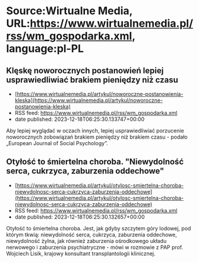 # Source:Wirtualne Media, URL:https://www.wirtualnemedia.pl/rss/wm_gospodarka.xml, language:pl-PL

## Klęskę noworocznych postanowień lepiej usprawiedliwiać brakiem pieniędzy niż czasu
 - [https://www.wirtualnemedia.pl/artykul/noworoczne-postanowienia-kleska](https://www.wirtualnemedia.pl/artykul/noworoczne-postanowienia-kleska)
 - RSS feed: https://www.wirtualnemedia.pl/rss/wm_gospodarka.xml
 - date published: 2023-12-18T06:25:30.133747+00:00

Aby lepiej wyglądać w oczach innych, lepiej usprawiedliwiać porzucenie noworocznych zobowiązań brakiem pieniędzy niż brakiem czasu - podało „European Journal of Social Psychology”.

## Otyłość to śmiertelna choroba. "Niewydolność serca, cukrzyca, zaburzenia oddechowe"
 - [https://www.wirtualnemedia.pl/artykul/otylosc-smiertelna-choroba-niewydolnosc-serca-cukrzyca-zaburzenia-oddechowe](https://www.wirtualnemedia.pl/artykul/otylosc-smiertelna-choroba-niewydolnosc-serca-cukrzyca-zaburzenia-oddechowe)
 - RSS feed: https://www.wirtualnemedia.pl/rss/wm_gospodarka.xml
 - date published: 2023-12-18T06:25:30.132657+00:00

Otyłość to śmiertelna choroba. Jest, jak gdyby szczytem góry lodowej, pod którym tkwią: niewydolność serca, cukrzyca, zaburzenia oddechowe, niewydolność żylna, jak również zaburzenia ośrodkowego układu nerwowego i zaburzenia psychiatryczne - mówi w rozmowie z PAP prof. Wojciech Lisik, krajowy konsultant transplantologii klinicznej.

